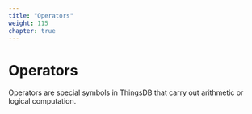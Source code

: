 ```yaml
---
title: "Operators"
weight: 115
chapter: true
---
```


# Operators

Operators are special symbols in ThingsDB that carry out arithmetic or logical computation.
